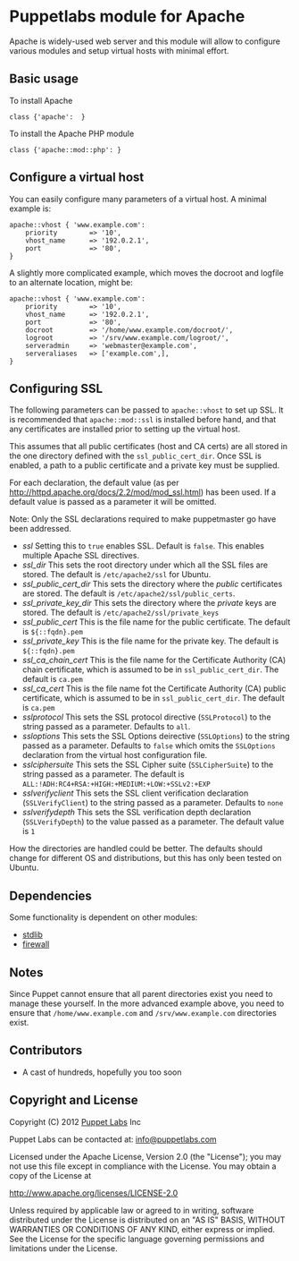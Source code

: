 Puppetlabs module for Apache
============================

Apache is widely-used web server and this module will allow to configure
various modules and setup virtual hosts with minimal effort.

Basic usage
-----------

To install Apache

    class {'apache':  }

To install the Apache PHP module

    class {'apache::mod::php': }

Configure a virtual host
------------------------

You can easily configure many parameters of a virtual host. A minimal
example is:

    apache::vhost { 'www.example.com':
        priority        => '10',
        vhost_name      => '192.0.2.1',
        port            => '80',
    }

A slightly more complicated example, which moves the docroot and
logfile to an alternate location, might be:

    apache::vhost { 'www.example.com':
        priority        => '10',
        vhost_name      => '192.0.2.1',
        port            => '80',
        docroot         => '/home/www.example.com/docroot/',
        logroot         => '/srv/www.example.com/logroot/',
        serveradmin     => 'webmaster@example.com',
        serveraliases   => ['example.com',],
    }

Configuring SSL
---------------

The following parameters can be passed to `apache::vhost` to set up SSL. It is recommended that `apache::mod::ssl` is installed before hand, and that any certificates are installed prior to setting up the virtual host.

This assumes that all public certificates (host and CA certs) are all stored in the one directory defined with the `ssl_public_cert_dir`. Once SSL is enabled, a path to a public certificate and a private key must be supplied.

For each declaration, the default value (as per http://httpd.apache.org/docs/2.2/mod/mod_ssl.html) has been used. If a default value is passed as a parameter it will be omitted.

Note: Only the SSL declarations required to make puppetmaster go have been addressed.

* *ssl* Setting this to `true` enables SSL. Default is `false`. This enables multiple Apache SSL directives.
* *ssl_dir* This sets the root directory under which all the SSL files are stored. The default is `/etc/apache2/ssl` for Ubuntu.
* *ssl_public_cert_dir* This sets the directory where the _public_ certificates are stored. The default is `/etc/apache2/ssl/public_certs`.
* *ssl_private_key_dir* This sets the directory where the _private_ keys are stored. The default is `/etc/apache2/ssl/private_keys`
* *ssl_public_cert* This is the file name for the public certificate. The default is `${::fqdn}.pem`
* *ssl_private_key* This is the file name for the private key. The default is `${::fqdn}.pem`
* *ssl_ca_chain_cert* This is the file name for the Certificate Authority (CA) chain certificate, which is assumed to be in `ssl_public_cert_dir`. The default is `ca.pem`
* *ssl_ca_cert* This is the file name fot the Certificate Authority (CA) public certificate, which is assumed to be in `ssl_public_cert_dir`. The default is `ca.pem` 
* *sslprotocol* This sets the SSL protocol directive (`SSLProtocol`) to the string passed as a parameter. Defaults to `all`. 
* *ssloptions* This sets the SSL Options deirective (`SSLOptions`) to the string passed as a parameter. Defaults to `false` which omits the `SSLOptions` declaration from the virtual host configuration file.
* *sslciphersuite* This sets the SSL Cipher suite (`SSLCipherSuite`) to the string passed as a parameter. The default is `ALL:!ADH:RC4+RSA:+HIGH:+MEDIUM:+LOW:+SSLv2:+EXP`
* *sslverifyclient* This sets the SSL client verification declaration (`SSLVerifyClient`) to the string passed as a parameter. Defaults to `none`
* *sslverifydepth* This sets the SSL verification depth declaration (`SSLVerifyDepth`) to the value passed as a parameter. The default value is `1`

How the directories are handled could be better. The defaults should change for different OS and distributions, but this has only been tested on Ubuntu.

Dependencies
------------

Some functionality is dependent on other modules:

- [stdlib](https://github.com/puppetlabs/puppetlabs-stdlib)
- [firewall](https://github.com/puppetlabs/puppetlabs-firewall)

Notes
-----

Since Puppet cannot ensure that all parent directories exist you need to
manage these yourself. In the more advanced example above, you need to ensure 
that `/home/www.example.com` and `/srv/www.example.com` directories exist.

Contributors
------------

 * A cast of hundreds, hopefully you too soon

Copyright and License
---------------------

Copyright (C) 2012 [Puppet Labs](https://www.puppetlabs.com/) Inc

Puppet Labs can be contacted at: info@puppetlabs.com

Licensed under the Apache License, Version 2.0 (the "License");
you may not use this file except in compliance with the License.
You may obtain a copy of the License at

  http://www.apache.org/licenses/LICENSE-2.0

Unless required by applicable law or agreed to in writing, software
distributed under the License is distributed on an "AS IS" BASIS,
WITHOUT WARRANTIES OR CONDITIONS OF ANY KIND, either express or implied.
See the License for the specific language governing permissions and
limitations under the License.
